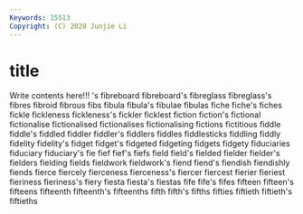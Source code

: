 ```yaml
---
Keywords: 15513
Copyright: (C) 2020 Junjie Li
---
```


# title

Write contents here!!!
's 
fibreboard 
fibreboard's 
fibreglass 
fibreglass's 
fibres 
fibroid 
fibrous
fibs 
fibula 
fibula's 
fibulae 
fibulas 
fiche 
fiche's 
fiches 
fickle 
fickleness
fickleness's 
fickler 
ficklest 
fiction 
fiction's 
fictional 
fictionalise 
fictionalised 
fictionalises 
fictionalising
fictions 
fictitious 
fiddle 
fiddle's 
fiddled 
fiddler 
fiddler's 
fiddlers 
fiddles 
fiddlesticks
fiddling 
fiddly 
fidelity 
fidelity's 
fidget 
fidget's 
fidgeted 
fidgeting 
fidgets 
fidgety
fiduciaries 
fiduciary 
fiduciary's 
fie 
fief 
fief's 
fiefs 
field 
field's 
fielded
fielder 
fielder's 
fielders 
fielding 
fields 
fieldwork 
fieldwork's 
fiend 
fiend's 
fiendish
fiendishly 
fiends 
fierce 
fiercely 
fierceness 
fierceness's 
fiercer 
fiercest 
fierier 
fieriest
fieriness 
fieriness's 
fiery 
fiesta 
fiesta's 
fiestas 
fife 
fife's 
fifes 
fifteen
fifteen's 
fifteens 
fifteenth 
fifteenth's 
fifteenths 
fifth 
fifth's 
fifths 
fifties 
fiftieth
fiftieth's 
fiftieths 

